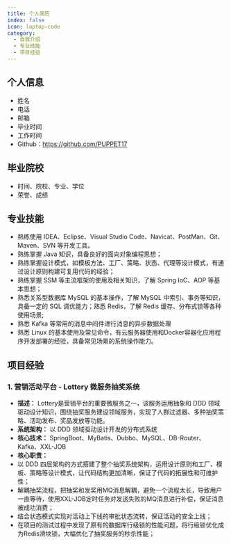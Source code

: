 ```yaml
---
title: 个人简历
index: false
icon: laptop-code
category:
  - 自我介绍
  - 专业技能
  - 项目经验
---
```


## 个人信息

- 姓名
- 电话
- 邮箱
- 毕业时间
- 工作时间
- Github：https://github.com/PUPPET17

## 毕业院校

- 时间、院校、专业、学位
- 荣誉、成绩

## 专业技能

- 熟练使用 IDEA、Eclipse、Visual Studio Code、Navicat、PostMan、Git、Maven、SVN 等开发工具。
- 熟练掌握 Java 知识，具备良好的面向对象编程思想；
- 熟练掌握设计模式，如模板方法、工厂、策略、状态、代理等设计模式，有通过设计原则构建可复用代码的经验；
- 熟练掌握 SSM 等主流框架的使用及相关知识，了解 Spring IoC、AOP 等基本思想；
- 熟悉关系型数据库 MySQL 的基本操作，了解 MySQL 中索引、事务等知识，具备一定的 SQL 调优能力；熟悉 Redis，了解 Redis 缓存、分布式锁等各种使用场景;
- 熟悉 Kafka 等常用的消息中间件进行消息的异步数据处理
- 熟悉 Linux 的基本使用及常见命令，有云服务器使用和Docker容器化应用程序开发部署的经验，具备常见场景的系统操作能力。

## 项目经验

### 1. 营销活动平台 - Lottery 微服务抽奖系统

- **描述：** Lottery是营销平台的重要微服务之一，该服务运用抽象和 DDD 领域驱动设计知识，围绕抽奖服务建设领域服务，实现了人群过滤器、多种抽奖策略、活动发布、奖品发放等功能。
- **系统架构：** 以 DDD 领域驱动设计开发的分布式系统
- **核心技术：** SpringBoot、MyBatis、Dubbo、MySQL、DB-Router、Kafka、XXL-JOB
- **核心职责：**
- 以 DDD 四层架构的方式搭建了整个抽奖系统架构，运用设计原则和工厂、模板、策略等设计模式，让代码结构更加清晰，保证了代码的拓展性和可维护性；
- 解耦抽奖流程，把抽奖和发奖用MQ消息解耦，避免一个流程太长，导致用户一直等待，使用XXL-JOB定时任务对发送失败的MQ消息进行补偿，保证消息被成功消费；
- 结合状态模式实现对活动上下线的审批状态流转，保证活动的安全上线；
- 在项目的测试过程中发现了原有的数据库行级锁的性能问题，将行级锁优化成为Redis滑块锁，大幅优化了抽奖服务的秒杀性能；

<script>
  export default {
  onload() {
    var _hmt = _hmt || [];
    (function() {
      var hm = document.createElement("script");
      hm.src = "https://hm.baidu.com/hm.js?dde81d59b7c7aafd3069d07bdb17e1a1";
      var s = document.getElementsByTagName("script")[0]; 
      s.parentNode.insertBefore(hm, s);
    })();
  }
}
</script>